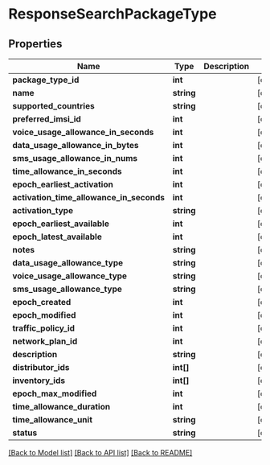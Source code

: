 # ResponseSearchPackageType

## Properties
Name | Type | Description | Notes
------------ | ------------- | ------------- | -------------
**package_type_id** | **int** |  | [optional] 
**name** | **string** |  | [optional] 
**supported_countries** | **string** |  | [optional] 
**preferred_imsi_id** | **int** |  | [optional] 
**voice_usage_allowance_in_seconds** | **int** |  | [optional] 
**data_usage_allowance_in_bytes** | **int** |  | [optional] 
**sms_usage_allowance_in_nums** | **int** |  | [optional] 
**time_allowance_in_seconds** | **int** |  | [optional] 
**epoch_earliest_activation** | **int** |  | [optional] 
**activation_time_allowance_in_seconds** | **int** |  | [optional] 
**activation_type** | **string** |  | [optional] 
**epoch_earliest_available** | **int** |  | [optional] 
**epoch_latest_available** | **int** |  | [optional] 
**notes** | **string** |  | [optional] 
**data_usage_allowance_type** | **string** |  | [optional] 
**voice_usage_allowance_type** | **string** |  | [optional] 
**sms_usage_allowance_type** | **string** |  | [optional] 
**epoch_created** | **int** |  | [optional] 
**epoch_modified** | **int** |  | [optional] 
**traffic_policy_id** | **int** |  | [optional] 
**network_plan_id** | **int** |  | [optional] 
**description** | **string** |  | [optional] 
**distributor_ids** | **int[]** |  | [optional] 
**inventory_ids** | **int[]** |  | [optional] 
**epoch_max_modified** | **int** |  | [optional] 
**time_allowance_duration** | **int** |  | [optional] 
**time_allowance_unit** | **string** |  | [optional] 
**status** | **string** |  | [optional] 

[[Back to Model list]](../../README.md#documentation-for-models) [[Back to API list]](../../README.md#documentation-for-api-endpoints) [[Back to README]](../../README.md)

